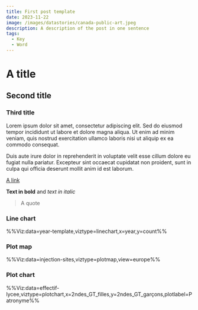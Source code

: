 ```yaml
---
title: First post template
date: 2023-11-22
image: /images/datastories/canada-public-art.jpeg
description: A description of the post in one sentence
tags:
  - Key
  - Word
---
```


# A title

## Second title

### Third title

Lorem ipsum dolor sit amet, consectetur adipiscing elit. Sed do eiusmod tempor incididunt ut labore et dolore magna aliqua. Ut enim ad minim veniam, quis nostrud exercitation ullamco laboris nisi ut aliquip ex ea commodo consequat.

Duis aute irure dolor in reprehenderit in voluptate velit esse cillum dolore eu fugiat nulla pariatur. Excepteur sint occaecat cupidatat non proident, sunt in culpa qui officia deserunt mollit anim id est laborum.

[A link](https://apple.com)

**Text in bold** and *text in italic*

> A quote

### Line chart

%%Viz:data=year-template,viztype=linechart,x=year,y=count%%

### Plot map

%%Viz:data=injection-sites,viztype=plotmap,view=europe%%

### Plot chart

%%Viz:data=effectif-lycee,viztype=plotchart,x=2ndes_GT_filles,y=2ndes_GT_garçons,plotlabel=Patronyme%%
